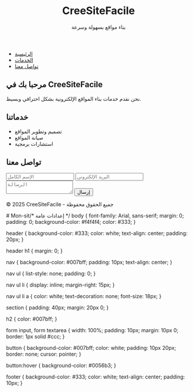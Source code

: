 <!DOCTYPE html>
<html lang="ar">
<head>
  <meta charset="UTF-8">
  <meta name="viewport" content="width=device-width, initial-scale=1.0">
  <title>CreeSiteFacile - بناء مواقع بسهولة</title>
  <link rel="stylesheet" href="style.css">
</head>
<body>
  <header>
    <div class="logo">
      <h1>CreeSiteFacile</h1>
      <p>بناء مواقع بسهولة وسرعة</p>
    </div>
  </header>

  <nav>
    <ul>
      <li><a href="#home">الرئيسية</a></li>
      <li><a href="#services">الخدمات</a></li>
      <li><a href="#contact">تواصل معنا</a></li>
    </ul>
  </nav>

  <section id="home">
    <h2>مرحبا بك في CreeSiteFacile</h2>
    <p>نحن نقدم خدمات بناء المواقع الإلكترونية بشكل احترافي وبسيط.</p>
  </section>

  <section id="services">
    <h2>خدماتنا</h2>
    <ul>
      <li>تصميم وتطوير المواقع</li>
      <li>صيانة المواقع</li>
      <li>استشارات برمجية</li>
    </ul>
  </section>

  <section id="contact">
    <h2>تواصل معنا</h2>
    <form id="contactForm">
      <input type="text" placeholder="الإسم الكامل" required>
      <input type="email" placeholder="البريد الإلكتروني" required>
      <textarea placeholder="الرسالة" required></textarea>
      <button type="submit">إرسال</button>
    </form>
  </section>

  <footer>
    <p>© 2025 CreeSiteFacile - جميع الحقوق محفوظة</p>
  </footer>

  <script src="script.js"></script>
</body>
</html># Mon-sit/* إعدادات عامة */
body {
  font-family: Arial, sans-serif;
  margin: 0;
  padding: 0;
  background-color: #f4f4f4;
  color: #333;
}

header {
  background-color: #333;
  color: white;
  text-align: center;
  padding: 20px;
}

header h1 {
  margin: 0;
}

nav {
  background-color: #007bff;
  padding: 10px;
  text-align: center;
}

nav ul {
  list-style: none;
  padding: 0;
}

nav ul li {
  display: inline;
  margin-right: 15px;
}

nav ul li a {
  color: white;
  text-decoration: none;
  font-size: 18px;
}

section {
  padding: 40px;
  margin: 20px 0;
}

h2 {
  color: #007bff;
}

form input, form textarea {
  width: 100%;
  padding: 10px;
  margin: 10px 0;
  border: 1px solid #ccc;
}

button {
  background-color: #007bff;
  color: white;
  padding: 10px 20px;
  border: none;
  cursor: pointer;
}

button:hover {
  background-color: #0056b3;
}

footer {
  background-color: #333;
  color: white;
  text-align: center;
  padding: 10px;
}
